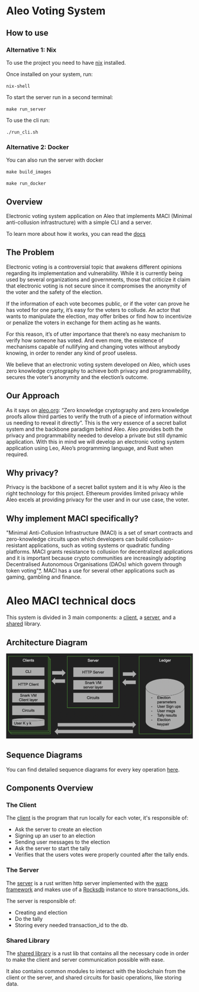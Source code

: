 # Aleo Voting System

## How to use


### Alternative 1: Nix

To use the project you need to have [nix](https://nixos.org/download.html) installed.

Once installed on your system, run:

`nix-shell`

To start the server run in a second terminal:

`make run_server`

To use the cli run:

`./run_cli.sh`


### Alternative 2: Docker

You can also run the server with docker

`make build_images`

`make run_docker`

## Overview

Electronic voting system application on Aleo that implements MACI (Minimal anti-collusion infrastructure) with a simple CLI and a server.

To learn more about how it works, you can read the [docs](docs)

## The Problem

Electronic voting is a controversial topic that awakens different opinions regarding its implementation and vulnerability. While it is currently being used by several organizations and governments, those that criticize it claim that electronic voting is not secure since it compromises the anonymity of the voter and the safety of the election. 

If the information of each vote becomes public, or if the voter can prove he has voted for one party, it’s easy for the voters to collude. An actor that wants to manipulate the election, may offer bribes or find how to incentivize or penalize the voters in exchange for them acting as he wants.

For this reason, it’s of utter importance that there’s no easy mechanism to verify how someone has voted. And even more, the existence of mechanisms capable of nullifying and changing votes without anybody knowing, in order to render any kind of proof useless. 
 
We believe that an electronic voting system developed on Aleo, which uses zero knowledge cryptography to achieve both privacy and programmability, secures the voter’s anonymity and the election’s outcome.

## Our Approach

As it says on [aleo.org](https://aleo.org): “Zero knowledge cryptography and zero knowledge proofs allow third parties to verify the truth of a piece of information without us needing to reveal it directly”. This is the very essence of a secret ballot system and the backbone paradigm behind Aleo. Aleo provides both the privacy and programmability needed to develop a private but still dynamic application. With this in mind we will develop an electronic voting system application using Leo, Aleo’s programming language, and Rust when required. 

## Why privacy?

Privacy is the backbone of a secret ballot system and it is why Aleo is the right technology for this project. Ethereum provides limited privacy while Aleo excels at providing privacy for the user and in our use case, the voter.

## Why implement MACI specifically?

"Minimal Anti-Collusion Infrastructure (MACI) is a set of smart contracts and zero-knowledge circuits upon which developers can build collusion-resistant applications, such as voting systems or quadratic funding platforms. MACI grants resistance to collusion for decentralized applications and it is important because crypto communities are increasingly adopting Decentralised Autonomous Organisations (DAOs) which govern through token voting"[*](https://medium.com/privacy-scaling-explorations/release-announcement-maci-1-0-c032bddd2157). MACI has a use for several other applications such as gaming, gambling and finance.

# Aleo MACI technical docs

This system is divided in 3 main components: a [client](../client), a [server](../server), and a [shared](../libs) library.

## Architecture Diagram

![maci_aleo_Architecture](docs/aleo_maci_overview.png)

## Sequence Diagrams

You can find detailed sequence diagrams for every key operation [here](docs/aleo_maci_sequence_diagram.pdf).

## Components Overview

### The Client

The [client](client) is the program that run locally for each voter, it's responsible of:
- Ask the server to create an election
- Signing up an user to an election
- Sending user messages to the election
- Ask the server to start the tally
- Verifies that the users votes were properly counted after the tally ends.

### The Server

The [server](server) is a rust written http server implemented with the [warp framework](https://github.com/seanmonstar/warp) and makes use of a [Rocksdb](https://github.com/facebook/rocksdb/) instance to store transactions_ids.

The server is responsible of:
- Creating and election
- Do the tally
- Storing every needed transaction_id to the db.

### Shared Library

The [shared library](libs) is a rust lib that contains all the necessary code in order to make the client and server communication possible with ease.

It also contains common modules to interact with the blockchain from the client or the server, and shared circuits for basic operations, like storing data. 
